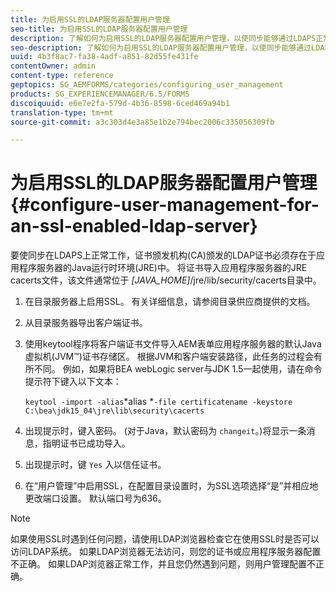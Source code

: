 ```yaml
---
title: 为启用SSL的LDAP服务器配置用户管理
seo-title: 为启用SSL的LDAP服务器配置用户管理
description: 了解如何为启用SSL的LDAP服务器配置用户管理，以使同步能够通过LDAPS正常工作。
seo-description: 了解如何为启用SSL的LDAP服务器配置用户管理，以使同步能够通过LDAPS正常工作。
uuid: 4b3f8ac7-fa38-4adf-a851-82d55fe431fe
contentOwner: admin
content-type: reference
geptopics: SG_AEMFORMS/categories/configuring_user_management
products: SG_EXPERIENCEMANAGER/6.5/FORMS
discoiquuid: e6e7e2fa-579d-4b36-8598-6ced469a94b1
translation-type: tm+mt
source-git-commit: a3c303d4e3a85e1b2e794bec2006c335056309fb

---
```



# 为启用SSL的LDAP服务器配置用户管理 {#configure-user-management-for-an-ssl-enabled-ldap-server}

要使同步在LDAPS上正常工作，证书颁发机构(CA)颁发的LDAP证书必须存在于应用程序服务器的Java运行时环境(JRE)中。 将证书导入应用程序服务器的JRE cacerts文件，该文件通常位于 *[JAVA_HOME]*/jre/lib/security/cacerts目录中。

1. 在目录服务器上启用SSL。 有关详细信息，请参阅目录供应商提供的文档。
1. 从目录服务器导出客户端证书。
1. 使用keytool程序将客户端证书文件导入AEM表单应用程序服务器的默认Java虚拟机(JVM™)证书存储区。 根据JVM和客户端安装路径，此任务的过程会有所不同。 例如，如果将BEA webLogic server与JDK 1.5一起使用，请在命令提示符下键入以下文本：

   `keytool -import -alias`*alias *`-file certificatename -keystore C:\bea\jdk15_04\jre\lib\security\cacerts`

1. 出现提示时，键入密码。 (对于Java，默认密码为 `changeit`。)将显示一条消息，指明证书已成功导入。
1. 出现提示时，键 `Yes` 入以信任证书。
1. 在“用户管理”中启用SSL，在配置目录设置时，为SSL选项选择“是”并相应地更改端口设置。 默认端口号为636。

>[!NOTE]
>
>如果使用SSL时遇到任何问题，请使用LDAP浏览器检查它在使用SSL时是否可以访问LDAP系统。 如果LDAP浏览器无法访问，则您的证书或应用程序服务器配置不正确。 如果LDAP浏览器正常工作，并且您仍然遇到问题，则用户管理配置不正确。

